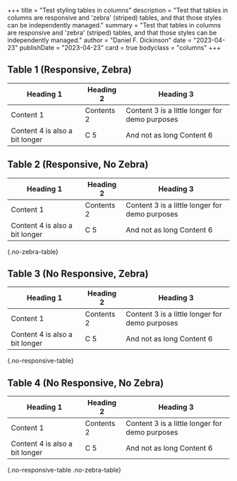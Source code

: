 +++
title = "Test styling tables in columns"
description = "Test that tables in columns are responsive and 'zebra' (striped) tables, and that those styles can be independently managed."
summary = "Test that  tables in columns are responsive and 'zebra' (striped) tables, and that those styles can be independently managed."
author = "Daniel F. Dickinson"
date = "2023-04-23"
publishDate = "2023-04-23"
card = true
bodyclass = "columns"
+++

## Table 1 (Responsive, Zebra)

| Heading 1 | Heading 2 | Heading 3 |
|-----------|-----------|-----------|
| Content 1 | Contents 2 | Content 3 is a little longer for demo purposes |
| Content 4 is also a bit longer | C 5 | And not as long Content 6 |


## Table 2 (Responsive, No Zebra)

| Heading 1 | Heading 2 | Heading 3 |
|-----------|-----------|-----------|
| Content 1 | Contents 2 | Content 3 is a little longer for demo purposes |
| Content 4 is also a bit longer | C 5 | And not as long Content 6 |
{.no-zebra-table}

## Table 3 (No Responsive, Zebra)

| Heading 1 | Heading 2 | Heading 3 |
|-----------|-----------|-----------|
| Content 1 | Contents 2 | Content 3 is a little longer for demo purposes |
| Content 4 is also a bit longer | C 5 | And not as long Content 6 |
{.no-responsive-table}

## Table 4 (No Responsive, No Zebra)

| Heading 1 | Heading 2 | Heading 3 |
|-----------|-----------|-----------|
| Content 1 | Contents 2 | Content 3 is a little longer for demo purposes |
| Content 4 is also a bit longer | C 5 | And not as long Content 6 |
{.no-responsive-table .no-zebra-table}